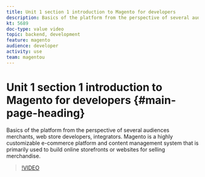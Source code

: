```yaml
---
title: Unit 1 section 1 introduction to Magento for developers
description: Basics of the platform from the perspective of several audiences merchants, web store developers, integrators. Magento is a highly customizable e-commerce platform and content management system that is primarily used to build online storefronts or websites for selling merchandise.
kt: 5689
doc-type: value video
topic: backend, development
feature: magento
audience: developer
activity: use
team: magentou
---
```


# Unit 1 section 1 introduction to Magento for developers {#main-page-heading}

Basics of the platform from the perspective of several audiences merchants, web store developers, integrators. Magento is a highly customizable e-commerce platform and content management system that is primarily used to build online storefronts or websites for selling merchandise.

>[!VIDEO](https://video.tv.adobe.com/v/36191?quality=12&learn=on)